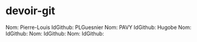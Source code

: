 # devoir-git
Nom: Pierre-Louis                IdGithub: PLGuesnier
Nom: PAVY                 IdGithub: Hugobe
Nom:                 IdGithub:
Nom:                 IdGithub:
Nom:                 IdGithub:

